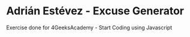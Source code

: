 # Adrián Estévez - Excuse Generator

Exercise done for 4GeeksAcademy - Start Coding using Javascript 